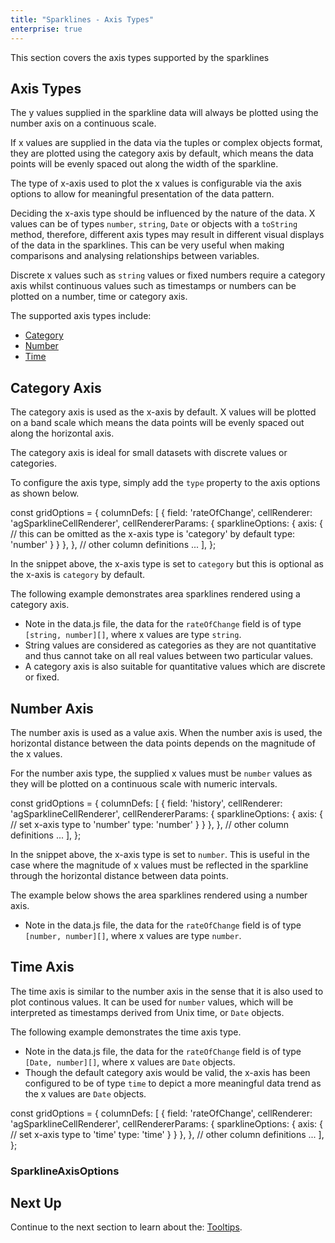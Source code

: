 ```yaml
---
title: "Sparklines - Axis Types"
enterprise: true
---
```


This section covers the axis types supported by the sparklines

## Axis Types

The y values supplied in the sparkline data will always be plotted using the number axis on a continuous scale.

If x values are supplied in the data via the tuples or complex objects format, they are plotted using the category axis by default, which means the data points will be evenly spaced out along the width of the sparkline.

The type of x-axis used to plot the x values is configurable via the axis options to allow for meaningful presentation of the data pattern.

Deciding the x-axis type should be influenced by the nature of the data. X values can be of types `number`, `string`, `Date` or objects with a `toString` method, therefore,
different axis types may result in different visual displays of the data in the sparklines. This can be very useful when making comparisons and analysing relationships between variables.

Discrete x values such as `string` values or fixed numbers require a category axis whilst continuous values such as timestamps or numbers can be plotted on a number, time or category axis.

The supported axis types include:
- [Category](/sparklines-axis-types/#category-axis)
- [Number](/sparklines-axis-types/#number-axis)
- [Time](/sparklines-axis-types/#time-axis)

## Category Axis

The category axis is used as the x-axis by default. X values will be plotted on a band scale which means the data points will be evenly spaced out along the horizontal axis.

The category axis is ideal for small datasets with discrete values or categories.

To configure the axis type, simply add the `type` property to the axis options as shown below.

<snippet>
const gridOptions = {
    columnDefs: [
        {
            field: 'rateOfChange',
            cellRenderer: 'agSparklineCellRenderer',
            cellRendererParams: {
                sparklineOptions: {
                    axis: {
                        // this can be omitted as the x-axis type is 'category' by default
                        type: 'number'
                    }
                }
            },
        },
        // other column definitions ...
    ],
};
</snippet>

In the snippet above, the x-axis type is set to `category` but this is optional as the x-axis is `category` by default.

The following example demonstrates area sparklines rendered using a category axis.

- Note in the data.js file, the data for the `rateOfChange` field is of type `[string, number][]`, where x values are type `string`.
- String values are considered as categories as they are not quantitative and thus cannot take on all real values between two particular values.
- A category axis is also suitable for quantitative values which are discrete or fixed.

<grid-example title='Sparkline Category Axis' name='sparkline-category-axis' type='generated' options='{ "enterprise": true, "exampleHeight": 585, "modules": ["clientside", "sparklines"] }'></grid-example>


## Number Axis

The number axis is used as a value axis. When the number axis is used, the horizontal distance between the data points depends on the magnitude of the x values.

For the number axis type, the supplied x values must be `number` values as they will be plotted on a continuous scale with numeric intervals.

<snippet>
const gridOptions = {
    columnDefs: [
        {
            field: 'history',
            cellRenderer: 'agSparklineCellRenderer',
            cellRendererParams: {
                sparklineOptions: {
                    axis: {
                        // set x-axis type to 'number'
                        type: 'number'
                    }
                }
            },
        },
        // other column definitions ...
    ],
};
</snippet>

In the snippet above, the x-axis type is set to `number`. This is useful in the case where the magnitude of x values must be reflected in the sparkline through the horizontal distance between data points.

The example below shows the area sparklines rendered using a number axis.

- Note in the data.js file, the data for the `rateOfChange` field is of type `[number, number][]`, where x values are type `number`.

<grid-example title='Sparkline Number Axis' name='sparkline-number-axis' type='generated' options='{ "enterprise": true, "exampleHeight": 585, "modules": ["clientside", "sparklines"] }'></grid-example>

## Time Axis

The time axis is similar to the number axis in the sense that it is also used to plot continous values. It can be used for `number` values, which will be interpreted as timestamps derived from Unix time, or `Date` objects.

The following example demonstrates the time axis type.

- Note in the data.js file, the data for the `rateOfChange` field is of type `[Date, number][]`, where x values are `Date` objects.
- Though the default category axis would be valid, the x-axis has been configured to be of type `time` to depict a more meaningful data trend as the х values are `Date` objects.

<snippet>
const gridOptions = {
    columnDefs: [
        {
            field: 'rateOfChange',
            cellRenderer: 'agSparklineCellRenderer',
            cellRendererParams: {
                sparklineOptions: {
                    axis: {
                        // set x-axis type to 'time'
                        type: 'time'
                    }
                }
            },
        },
        // other column definitions ...
    ],
};
</snippet>

<grid-example title='Sparkline Time Axis' name='sparkline-time-axis' type='generated' options='{ "enterprise": true, "exampleHeight": 585, "modules": ["clientside", "sparklines"] }'></grid-example>

### SparklineAxisOptions

<api-documentation source='sparklines-axis-types/resources/sparkline-axis-api.json' section='SparklineAxisOptions'></api-documentation>

## Next Up

Continue to the next section to learn about the: [Tooltips](/sparklines-tooltips/).
